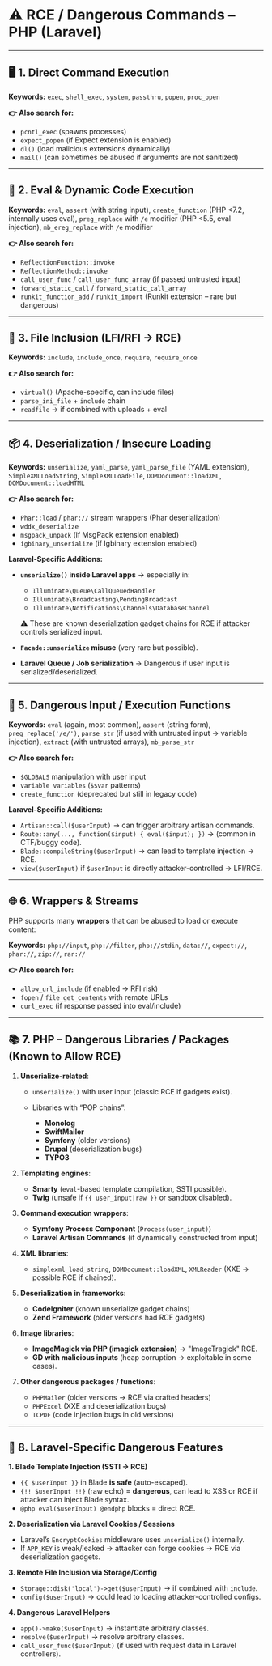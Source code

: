 # ⚠️ **RCE / Dangerous Commands – PHP (Laravel)**

---

## 🖥️ **1. Direct Command Execution**

**Keywords:**
`exec`,
`shell_exec`,
`system`,
`passthru`,
`popen`,
`proc_open`

**👉 Also search for:**

* `pcntl_exec` (spawns processes)
* `expect_popen` (if Expect extension is enabled)
* `dl()` (load malicious extensions dynamically)
* `mail()` (can sometimes be abused if arguments are not sanitized)

---

## 📜 **2. Eval & Dynamic Code Execution**

**Keywords:**
`eval`,
`assert` (with string input),
`create_function` (PHP <7.2, internally uses eval),
`preg_replace` with `/e` modifier (PHP <5.5, eval injection),
`mb_ereg_replace` with `/e` modifier

**👉 Also search for:**

* `ReflectionFunction::invoke`
* `ReflectionMethod::invoke`
* `call_user_func` / `call_user_func_array` (if passed untrusted input)
* `forward_static_call` / `forward_static_call_array`
* `runkit_function_add` / `runkit_import` (Runkit extension – rare but dangerous)

---

## 📂 **3. File Inclusion (LFI/RFI → RCE)**

**Keywords:**
`include`,
`include_once`,
`require`,
`require_once`

**👉 Also search for:**

* `virtual()` (Apache-specific, can include files)
* `parse_ini_file` + `include` chain
* `readfile` → if combined with uploads + eval

---

## 📦 **4. Deserialization / Insecure Loading**

**Keywords:**
`unserialize`,
`yaml_parse`, `yaml_parse_file` (YAML extension),
`SimpleXMLLoadString`, `SimpleXMLLoadFile`,
`DOMDocument::loadXML`,
`DOMDocument::loadHTML`

**👉 Also search for:**

* `Phar::load` / `phar://` stream wrappers (Phar deserialization)
* `wddx_deserialize`
* `msgpack_unpack` (if MsgPack extension enabled)
* `igbinary_unserialize` (if Igbinary extension enabled)

**Laravel-Specific Additions:**

* **`unserialize()` inside Laravel apps** → especially in:

  * `Illuminate\Queue\CallQueuedHandler`
  * `Illuminate\Broadcasting\PendingBroadcast`
  * `Illuminate\Notifications\Channels\DatabaseChannel`

  ⚠️ These are known deserialization gadget chains for RCE if attacker controls serialized input.

* **`Facade::unserialize` misuse** (very rare but possible).

* **Laravel Queue / Job serialization** → Dangerous if user input is serialized/deserialized.

---

## 🛑 **5. Dangerous Input / Execution Functions**

**Keywords:**
`eval` (again, most common),
`assert` (string form),
`preg_replace('/e/')`,
`parse_str` (if used with untrusted input → variable injection),
`extract` (with untrusted arrays),
`mb_parse_str`

**👉 Also search for:**

* `$GLOBALS` manipulation with user input
* `variable variables` (`$$var` patterns)
* `create_function` (deprecated but still in legacy code)

**Laravel-Specific Additions:**

* `Artisan::call($userInput)` → can trigger arbitrary artisan commands.
* `Route::any(..., function($input) { eval($input); })` → (common in CTF/buggy code).
* `Blade::compileString($userInput)` → can lead to template injection → RCE.
* `view($userInput)` if `$userInput` is directly attacker-controlled → LFI/RCE.

---

## 🌐 **6. Wrappers & Streams**

PHP supports many **wrappers** that can be abused to load or execute content:

**Keywords:**
`php://input`,
`php://filter`,
`php://stdin`,
`data://`,
`expect://`,
`phar://`,
`zip://`,
`rar://`

**👉 Also search for:**

* `allow_url_include` (if enabled → RFI risk)
* `fopen` / `file_get_contents` with remote URLs
* `curl_exec` (if response passed into eval/include)

---

## 📚 **7. PHP – Dangerous Libraries / Packages (Known to Allow RCE)**

1. **Unserialize-related**:

   * `unserialize()` with user input (classic RCE if gadgets exist).
   * Libraries with “POP chains”:

     * **Monolog**
     * **SwiftMailer**
     * **Symfony** (older versions)
     * **Drupal** (deserialization bugs)
     * **TYPO3**

2. **Templating engines**:

   * **Smarty** (`eval`-based template compilation, SSTI possible).
   * **Twig** (unsafe if `{{ user_input|raw }}` or sandbox disabled).

3. **Command execution wrappers**:

   * **Symfony Process Component** (`Process(user_input)`)
   * **Laravel Artisan Commands** (if dynamically constructed from input)

4. **XML libraries**:

   * `simplexml_load_string`, `DOMDocument::loadXML`, `XMLReader` (XXE → possible RCE if chained).

5. **Deserialization in frameworks**:

   * **CodeIgniter** (known unserialize gadget chains)
   * **Zend Framework** (older versions had RCE gadgets)

6. **Image libraries**:

   * **ImageMagick via PHP (imagick extension)** → "ImageTragick" RCE.
   * **GD with malicious inputs** (heap corruption → exploitable in some cases).

7. **Other dangerous packages / functions**:

   * `PHPMailer` (older versions → RCE via crafted headers)
   * `PHPExcel` (XXE and deserialization bugs)
   * `TCPDF` (code injection bugs in old versions)

---

## 🎯 **8. Laravel-Specific Dangerous Features**

**1. Blade Template Injection (SSTI → RCE)**

* `{{ $userInput }}` in Blade **is safe** (auto-escaped).
* `{!! $userInput !!}` (raw echo) = **dangerous**, can lead to XSS or RCE if attacker can inject Blade syntax.
* `@php eval($userInput) @endphp` blocks = direct RCE.

**2. Deserialization via Laravel Cookies / Sessions**

* Laravel’s `EncryptCookies` middleware uses `unserialize()` internally.
* If `APP_KEY` is weak/leaked → attacker can forge cookies → RCE via deserialization gadgets.

**3. Remote File Inclusion via Storage/Config**

* `Storage::disk('local')->get($userInput)` → if combined with `include`.
* `config($userInput)` → could lead to loading attacker-controlled configs.

**4. Dangerous Laravel Helpers**

* `app()->make($userInput)` → instantiate arbitrary classes.
* `resolve($userInput)` → resolve arbitrary classes.
* `call_user_func($userInput)` (if used with request data in Laravel controllers).
